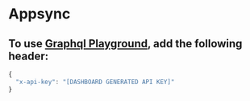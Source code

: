 # Appsync

## To use [Graphql Playground](https://github.com/prismagraphql/graphql-playground), add the following header:

```javascript
{
  "x-api-key": "[DASHBOARD GENERATED API KEY]"
}
```

